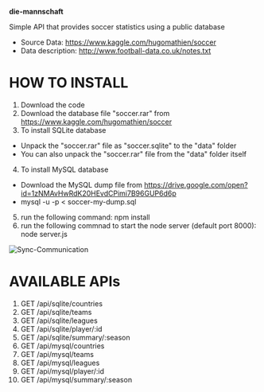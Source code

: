 <b>die-mannschaft</b>

Simple API that provides soccer statistics using a public database

- Source Data: https://www.kaggle.com/hugomathien/soccer
- Data description: http://www.football-data.co.uk/notes.txt

HOW TO INSTALL
==============

1) Download the code
2) Download the database file "soccer.rar" from https://www.kaggle.com/hugomathien/soccer
3) To install SQLite database 
- Unpack the "soccer.rar" file as "soccer.sqlite" to the "data" folder
- You can also unpack the "soccer.rar" file from the "data" folder itself
4) To install MySQL database
- Download the MySQL dump file from https://drive.google.com/open?id=1zNMAvHwRdK20HEvdCPimi7B96GUP6d6p
- mysql -u <user> -p < soccer-my-dump.sql
5) run the following command:
    npm install
6) run the following commnad to start the node server (default port 8000):
    node server.js

![Sync-Communication](https://user-images.githubusercontent.com/24611413/62988743-70f0dc00-be13-11e9-9cb9-be8c10d1d3e7.jpg)

AVAILABLE APIs
==============

1)  GET /api/sqlite/countries
2)  GET /api/sqlite/teams
3)  GET /api/sqlite/leagues
4)  GET /api/sqlite/player/:id
5)  GET /api/sqlite/summary/:season
6)  GET /api/mysql/countries
7)  GET /api/mysql/teams
8)  GET /api/mysql/leagues
9)  GET /api/mysql/player/:id
10) GET /api/mysql/summary/:season
